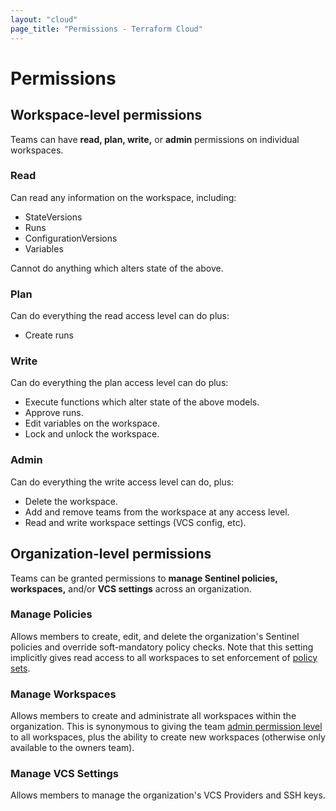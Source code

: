 ```yaml
---
layout: "cloud"
page_title: "Permissions - Terraform Cloud"
---
```


# Permissions

## Workspace-level permissions

Teams can have **read, plan, write,** or **admin** permissions on individual workspaces.

### Read

Can read any information on the workspace, including:

- StateVersions
- Runs
- ConfigurationVersions
- Variables

Cannot do anything which alters state of the above.

### Plan

Can do everything the read access level can do plus:

- Create runs

### Write

Can do everything the plan access level can do plus:

- Execute functions which alter state of the above models.
- Approve runs.
- Edit variables on the workspace.
- Lock and unlock the workspace.

### Admin

Can do everything the write access level can do, plus:

- Delete the workspace.
- Add and remove teams from the workspace at any access level.
- Read and write workspace settings (VCS config, etc).

## Organization-level permissions

Teams can be granted permissions to **manage Sentinel policies, workspaces,** and/or **VCS settings** across an organization.

### Manage Policies

Allows members to create, edit, and delete the organization's Sentinel policies and override soft-mandatory policy checks. Note that this setting implicitly gives read access to all workspaces to set enforcement of [policy sets](../sentinel/manage-policies.html).

### Manage Workspaces

Allows members to create and administrate all workspaces within the organization. This is synonymous to giving the team [admin permission level](./permissions.html) to all workspaces, plus the ability to create new workspaces (otherwise only available to the owners team).

### Manage VCS Settings

Allows members to manage the organization's VCS Providers and SSH keys.
